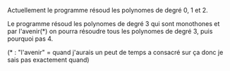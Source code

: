   Actuellement le programme résoud les polynomes de degré 0, 1 et 2. 

  Le programme résoud les polynomes de degré 3 qui sont monothones et par l'avenir(*) on pourra résoudre tous les polynomes de degré 3, 
  puis pourquoi pas 4. 

  (* : "l'avenir" = quand j'aurais un peut de temps a consacré sur ça donc je sais pas exactement quand) 
